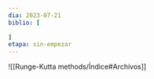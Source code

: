 ```yaml
---
dia: 2023-07-21
biblio: [
	
]
etapa: sin-empezar
---
```










![[Runge-Kutta methods/Índice#Archivos]]